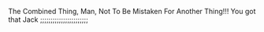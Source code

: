 The Combined Thing, Man, Not To Be Mistaken For Another Thing!!! You got that Jack ;;;;;;;;;;;;;;;;;;;;;;;

